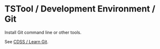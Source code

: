 # TSTool / Development Environment / Git ##

Install Git command line or other tools.

See [CDSS / Learn Git](http://learn.openwaterfoundation.org/cdss-learn-git/03-lesson-install/overview/).
